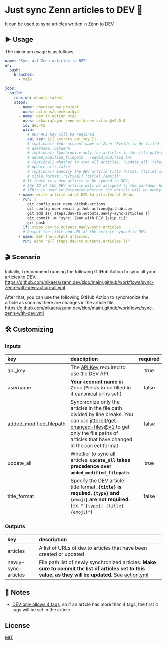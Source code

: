 # Just sync Zenn articles to DEV 🧘

It can be used to sync articles written in [Zenn](https://zenn.dev/) to [DEV](http://dev.to/).

## ▶️ Usage

The minimum usage is as follows.

```yml
name: 'Sync all Zenn articles to DEV'
on:
  push:
    branches:
      - main

jobs:
  build:
    runs-on: ubuntu-latest
    steps:
      - name: checkout my project
        uses: actions/checkout@v4
      - name: dev.to action step
        uses: nikaera/sync-zenn-with-dev-action@v2.0.0
        id: dev-to
        with:
          # DEV API key will be required.
          api_key: ${{ secrets.api_key }}
          # (optional) Your account name in Zenn (Fields to be filled in if canonical url is set.)
          # username: nikaera
          # (optional) Synchronize only the articles in the file path divided by line breaks.
          # added_modified_filepath: ./added_modified.txt
          # (optional) Whether to sync all articles. `update_all` takes precedence over `added_modified_filepath`.
          # update_all: false
          # (optional) Specify the DEV article title format. {title} is required. {type} and {emoji} are not required.
          # title_format: "[{type}] {title} {emoji}"
        # If there is a new article to be synced to DEV,
        # the ID of the DEV article will be assigned to the markdown header of the Zenn article.
        # (This is used to determine whether the article will be newly created or updated next time.)
      - name: write article id of DEV to articles of Zenn.
        run: |
          git config user.name github-actions
          git config user.email github-actions@github.com
          git add ${{ steps.dev-to.outputs.newly-sync-articles }}
          git commit -m "sync: Zenn with DEV [skip ci]"
          git push
        if: steps.dev-to.outputs.newly-sync-articles
        # Output the title and URL of the article synced to DEV.
      - name: Get the output articles.
        run: echo "${{ steps.dev-to.outputs.articles }}"
```

## 🎬 Scenario

Initially, I recommend running the following GitHub Action to sync all your articles to DEV.
https://github.com/nikaera/zenn.dev/blob/main/.github/workflows/sync-zenn-with-dev-action-all.yml

After that, you can use the following GitHub Action to synchronize the article as soon as there are changes in the article file.
https://github.com/nikaera/zenn.dev/blob/main/.github/workflows/sync-zenn-with-dev.yml

## 🛠️ Customizing

### Inputs

| key | description | required |
|:---|:---|:---:|
|api_key| The [API Key](https://docs.forem.com/api/#section/Authentication) required to use the DEV API | true |
|username | **Your account name** in Zenn (Fields to be filled in if canonical url is set.)  | false |
|added_modified_filepath | Synchronize only the articles in the file path divided by line breaks. You can use [jitterbit/get-changed-files@v1](https://github.com/jitterbit/get-changed-files) to get only the file paths of articles that have changed in the correct format. | false |
|update_all| Whether to sync all articles. **`update_all` takes precedence over `added_modified_filepath`**. | true |
|title_format| Specify the DEV article title format. **`{title}` is required. `{type}` and `{emoji}` are not required.** (ex. `"[{type}] {title} {emoji}"`) | false |

### Outputs

| key | description |
|:---|:---|
| articles | A list of URLs of dev.to articles that have been created or updated |
| newly-sync-articles | File path list of newly synchronized articles. **Make sure to commit the list of articles set to this value, as they will be updated.** See [action.yml](https://github.com/nikaera/sync-zenn-with-dev-action/blob/main/.github/workflows/test.yml#L31-L38) |

## 📝 Notes

- [DEV only allows 4 tags](https://dev.to/p/editor_guide#front-matter), so if an article has more than 4 tags, the first 4 tags will be set in the article.

## License

[MIT](https://github.com/nikaera/sync-zenn-with-dev-action/blob/main/LICENSE)
